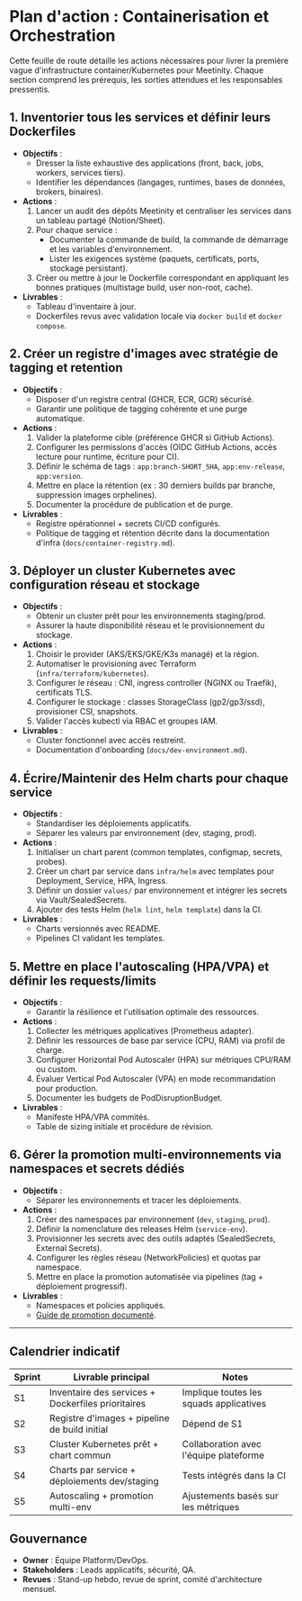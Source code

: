 # Plan d'action : Containerisation et Orchestration

Cette feuille de route détaille les actions nécessaires pour livrer la première vague d'infrastructure container/Kubernetes pour Meetinity. Chaque section comprend les prérequis, les sorties attendues et les responsables pressentis.

## 1. Inventorier tous les services et définir leurs Dockerfiles
- **Objectifs** :
  - Dresser la liste exhaustive des applications (front, back, jobs, workers, services tiers).
  - Identifier les dépendances (langages, runtimes, bases de données, brokers, binaires).
- **Actions** :
  1. Lancer un audit des dépôts Meetinity et centraliser les services dans un tableau partagé (Notion/Sheet).
  2. Pour chaque service :
     - Documenter la commande de build, la commande de démarrage et les variables d'environnement.
     - Lister les exigences système (paquets, certificats, ports, stockage persistant).
  3. Créer ou mettre à jour le Dockerfile correspondant en appliquant les bonnes pratiques (multistage build, user non-root, cache).
- **Livrables** :
  - Tableau d'inventaire à jour.
  - Dockerfiles revus avec validation locale via `docker build` et `docker compose`.

## 2. Créer un registre d'images avec stratégie de tagging et retention
- **Objectifs** :
  - Disposer d'un registre central (GHCR, ECR, GCR) sécurisé.
  - Garantir une politique de tagging cohérente et une purge automatique.
- **Actions** :
  1. Valider la plateforme cible (préférence GHCR si GitHub Actions).
  2. Configurer les permissions d'accès (OIDC GitHub Actions, accès lecture pour runtime, écriture pour CI).
  3. Définir le schéma de tags : `app:branch-SHORT_SHA`, `app:env-release`, `app:version`.
  4. Mettre en place la rétention (ex : 30 derniers builds par branche, suppression images orphelines).
  5. Documenter la procédure de publication et de purge.
- **Livrables** :
  - Registre opérationnel + secrets CI/CD configurés.
  - Politique de tagging et rétention décrite dans la documentation d'infra (`docs/container-registry.md`).

## 3. Déployer un cluster Kubernetes avec configuration réseau et stockage
- **Objectifs** :
  - Obtenir un cluster prêt pour les environnements staging/prod.
  - Assurer la haute disponibilité réseau et le provisionnement du stockage.
- **Actions** :
  1. Choisir le provider (AKS/EKS/GKE/K3s managé) et la région.
  2. Automatiser le provisioning avec Terraform (`infra/terraform/kubernetes`).
  3. Configurer le réseau : CNI, ingress controller (NGINX ou Traefik), certificats TLS.
  4. Configurer le stockage : classes StorageClass (gp2/gp3/ssd), provisioner CSI, snapshots.
  5. Valider l'accès kubectl via RBAC et groupes IAM.
- **Livrables** :
  - Cluster fonctionnel avec accès restreint.
  - Documentation d'onboarding (`docs/dev-environment.md`).

## 4. Écrire/Maintenir des Helm charts pour chaque service
- **Objectifs** :
  - Standardiser les déploiements applicatifs.
  - Séparer les valeurs par environnement (dev, staging, prod).
- **Actions** :
  1. Initialiser un chart parent (common templates, configmap, secrets, probes).
  2. Créer un chart par service dans `infra/helm` avec templates pour Deployment, Service, HPA, Ingress.
  3. Définir un dossier `values/` par environnement et intégrer les secrets via Vault/SealedSecrets.
  4. Ajouter des tests Helm (`helm lint`, `helm template`) dans la CI.
- **Livrables** :
  - Charts versionnés avec README.
  - Pipelines CI validant les templates.

## 5. Mettre en place l'autoscaling (HPA/VPA) et définir les requests/limits
- **Objectifs** :
  - Garantir la résilience et l'utilisation optimale des ressources.
- **Actions** :
  1. Collecter les métriques applicatives (Prometheus adapter).
  2. Définir les ressources de base par service (CPU, RAM) via profil de charge.
  3. Configurer Horizontal Pod Autoscaler (HPA) sur métriques CPU/RAM ou custom.
  4. Évaluer Vertical Pod Autoscaler (VPA) en mode recommandation pour production.
  5. Documenter les budgets de PodDisruptionBudget.
- **Livrables** :
  - Manifeste HPA/VPA commités.
  - Table de sizing initiale et procédure de révision.

## 6. Gérer la promotion multi-environnements via namespaces et secrets dédiés
- **Objectifs** :
  - Séparer les environnements et tracer les déploiements.
- **Actions** :
  1. Créer des namespaces par environnement (`dev`, `staging`, `prod`).
  2. Définir la nomenclature des releases Helm (`service-env`).
  3. Provisionner les secrets avec des outils adaptés (SealedSecrets, External Secrets).
  4. Configurer les règles réseau (NetworkPolicies) et quotas par namespace.
  5. Mettre en place la promotion automatisée via pipelines (tag + déploiement progressif).
- **Livrables** :
  - Namespaces et policies appliqués.
  - [Guide de promotion documenté](promotion-guide.md).

---

## Calendrier indicatif
| Sprint | Livrable principal | Notes |
|--------|--------------------|-------|
| S1     | Inventaire des services + Dockerfiles prioritaires | Implique toutes les squads applicatives |
| S2     | Registre d'images + pipeline de build initial | Dépend de S1 |
| S3     | Cluster Kubernetes prêt + chart commun | Collaboration avec l'équipe plateforme |
| S4     | Charts par service + déploiements dev/staging | Tests intégrés dans la CI |
| S5     | Autoscaling + promotion multi-env | Ajustements basés sur les métriques |

## Gouvernance
- **Owner** : Équipe Platform/DevOps.
- **Stakeholders** : Leads applicatifs, sécurité, QA.
- **Revues** : Stand-up hebdo, revue de sprint, comité d'architecture mensuel.

